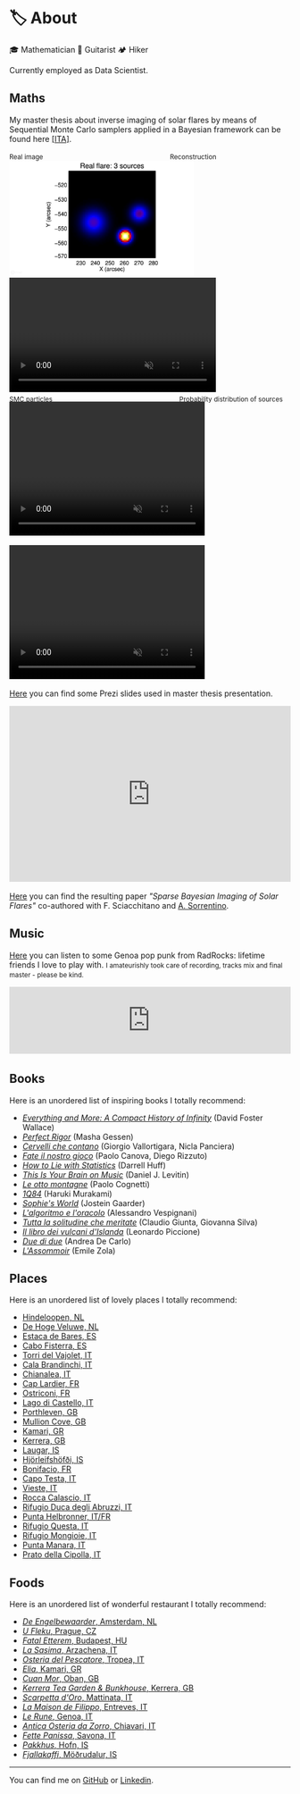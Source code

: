 # 🏷️ About

🎓 Mathematician 🎸 Guitarist 🏕️ Hiker

Currently employed as Data Scientist.

## Maths

My master thesis about inverse imaging of solar flares by means of Sequential Monte Carlo samplers applied in a Bayesian framework can be found here [[ITA]](https://www.dima.unige.it/~sorrentino/Students/Tesi_Lugaro_Silvio.pdf).

<div>
<div><small>Real image &emsp; &emsp; &emsp; &emsp; &emsp; &emsp; &emsp; &emsp; &emsp; &emsp; &emsp; &emsp; &emsp; &emsp; &emsp; Reconstruction</small></div>
<img src="../assets/real_sources.png"
     width="330"/>
<video width="370"
       height="205"
       autoplay loop muted>
    <source src="../assets/reconstruction.mp4"
            type="video/mp4">
    Your browser does not support the video tag.
</video>
</div>

<div style="margin-bottom:-20px"><small>SMC particles &emsp; &emsp; &emsp; &emsp; &emsp; &emsp; &emsp; &emsp; &emsp; &emsp; &emsp; &emsp; &emsp; &emsp; &emsp; Probability distribution of sources locations</small></div>
<video width="350"
       height="240"
       autoplay loop muted>
    <source src="../assets/particles.mp4"
            type="video/mp4">
    Your browser does not support the video tag.
</video>

<video width="350"
       height="240"
       autoplay loop muted>
    <source src="../assets/accumulator.mp4"
            type="video/mp4">
    Your browser does not support the video tag.
</video>

[Here](https://prezi.com/dx8zq6x2p-dq/bayesian-monte-carlo/) you can find some Prezi slides used in master thesis presentation.

<iframe src="https://prezi.com/embed/dx8zq6x2p-dq/"
        id="iframe_container"
        frameborder="0"
        webkitallowfullscreen=""
        mozallowfullscreen=""
        allowfullscreen=""
        allow="autoplay; fullscreen"
        height="315"
        width="100%">
</iframe>

[Here](https://arxiv.org/abs/1807.11287) you can find the resulting paper _"Sparse Bayesian Imaging of Solar Flares"_ co-authored with F. Sciacchitano and [A. Sorrentino](https://scholar.google.it/citations?user=nxXRxwUAAAAJ&hl=it).

## Music

[Here](https://radrocks.bandcamp.com/album/dieci) you can listen to some Genoa pop punk from RadRocks: lifetime friends I love to play with. <small>I amateurishly took care of recording, tracks mix and final master - please be kind.</small>

<iframe style="border: 0; width: 100%; height: 120px;"
        src="https://bandcamp.com/EmbeddedPlayer/album=704212375/size=large/bgcol=333333/linkcol=e99708/tracklist=false/artwork=small/transparent=true/" seamless>
        <a href="https://radrocks.bandcamp.com/album/dieci">DIECI by RadRocks</a>
</iframe>

## Books

Here is an unordered list of inspiring books I totally recommend:

- [_Everything and More: A Compact History of Infinity_](https://en.wikipedia.org/wiki/Everything_and_More_(book)) (David Foster Wallace)
- [_Perfect Rigor_](https://www.goodreads.com/book/show/6684592-perfect-rigor) (Masha Gessen)
- [_Cervelli che contano_](https://www.adelphi.it/libro/9788845929328) (Giorgio Vallortigara, Nicla Panciera)
- [_Fate il nostro gioco_](https://www.addeditore.it/catalogo/canova-rizzuto-fate-il-nostro-gioco/) (Paolo Canova, Diego Rizzuto)
- [_How to Lie with Statistics_](https://en.wikipedia.org/wiki/How_to_Lie_with_Statistics) (Darrell Huff)
- [_This Is Your Brain on Music_](https://en.wikipedia.org/wiki/This_Is_Your_Brain_on_Music) (Daniel J. Levitin)
- [_Le otto montagne_](https://www.einaudi.it/catalogo-libri/narrativa-italiana/narrativa-italiana-contemporanea/le-otto-montagne-paolo-cognetti-9788806226725/) (Paolo Cognetti)
- [_1Q84_](https://en.wikipedia.org/wiki/1Q84) (Haruki Murakami)
- [_Sophie's World_](https://en.wikipedia.org/wiki/Sophie%27s_World) (Jostein Gaarder)
- [_L'algoritmo e l'oracolo_](https://www.ilsaggiatore.com/libro/lalgoritmo-e-loracolo/) (Alessandro Vespignani)
- [_Tutta la solitudine che meritate_](https://www.quodlibet.it/libro/9788874626090) (Claudio Giunta, Giovanna Silva)
- [_Il libro dei vulcani d'Islanda_](https://iperborea.com/titolo/513/) (Leonardo Piccione)
- [_Due di due_](https://it.wikipedia.org/wiki/Due_di_due) (Andrea De Carlo)
- [_L'Assommoir_](https://en.wikipedia.org/wiki/L%27Assommoir) (Emile Zola)

## Places

Here is an unordered list of lovely places I totally recommend:

- [Hindeloopen, NL](https://goo.gl/maps/woJk3WX5opnLP7Pd7)
- [De Hoge Veluwe, NL](https://goo.gl/maps/9cNXnsJ7aTma5iz29)
- [Estaca de Bares, ES](https://goo.gl/maps/ErkVjiwnau4zxfhd6)
- [Cabo Fisterra, ES](https://goo.gl/maps/z6X6YRzzgTKaQ24s9)
- [Torri del Vajolet, IT](https://goo.gl/maps/N5B3krxFt2Dn87hu7)
- [Cala Brandinchi, IT](https://goo.gl/maps/LkMKovZuC4xbf5cK6)
- [Chianalea, IT](https://goo.gl/maps/QcFqVfjKu5vnrP8p9)
- [Cap Lardier, FR](https://goo.gl/maps/xWr4wuQkdEPwt7vH8)
- [Ostriconi, FR](https://goo.gl/maps/2aLzLaoMsDDVhr7n8)
- [Lago di Castello, IT](https://goo.gl/maps/wLzTAt8eRKR2QXCf9)
- [Porthleven, GB](https://goo.gl/maps/NPjUMH1eorfkUQhr7)
- [Mullion Cove, GB](https://goo.gl/maps/M6BwmjQeKfzwLNEe9)
- [Kamari, GR](https://goo.gl/maps/DKe3RCmPAoMMGZAv6)
- [Kerrera, GB](https://goo.gl/maps/AP1HaE8uV9CqMhXH9)
- [Laugar, IS](https://goo.gl/maps/acrbTDPCcUaaqckNA)
- [Hjörleifshöfði, IS](https://goo.gl/maps/pFqoAKHMeerEVvdf9)
- [Bonifacio, FR](https://goo.gl/maps/nhWXL9YuzPTyoyo66)
- [Capo Testa, IT](https://goo.gl/maps/s98qFdkYJxerokVZ8)
- [Vieste, IT](https://goo.gl/maps/VLTopVatDa3gpUuK6)
- [Rocca Calascio, IT](https://goo.gl/maps/EDTwNA1L4hWC3nGa6)
- [Rifugio Duca degli Abruzzi, IT](https://goo.gl/maps/9WyHekrV5in9aLf28)
- [Punta Helbronner, IT/FR](https://goo.gl/maps/udH6TpanTMdDFHUZ8)
- [Rifugio Questa, IT](https://goo.gl/maps/LyFYoDe274rUqamJ7)
- [Rifugio Mongioie, IT](https://goo.gl/maps/XFowRG5hPc7ufbX69)
- [Punta Manara, IT](https://goo.gl/maps/6zhjmKHLvMXv9MWA7)
- [Prato della Cipolla, IT](https://goo.gl/maps/VGfy4MDbQSX9EXre8)

## Foods

Here is an unordered list of wonderful restaurant I totally recommend:

- [_De Engelbewaarder_, Amsterdam, NL](https://goo.gl/maps/aE83t1pL5F5u3WzPA)
- [_U Fleku_, Prague, CZ](https://goo.gl/maps/KV9h2bhhtjBHCXAF7)
- [_Fatal Etterem_, Budapest, HU](https://goo.gl/maps/T6hZYd6evLsVFoJ77)
- [_La Sasima_, Arzachena, IT](https://goo.gl/maps/sUonzSM6HJV43SSQA)
- [_Osteria del Pescatore_, Tropea, IT](https://goo.gl/maps/JMHGexC47KALBaqZA)
- [_Elia_, Kamari, GR](https://goo.gl/maps/pMpCPUKFuNjWNiDq8)
- [_Cuan Mor_, Oban, GB](https://goo.gl/maps/H8PVH4y2upnP8bBT8)
- [_Kerrera Tea Garden & Bunkhouse_, Kerrera, GB](https://goo.gl/maps/VMunEYfzR2dhg4Le7)
- [_Scarpetta d'Oro_, Mattinata, IT](https://goo.gl/maps/pMi1NYeEGcprsQP76)
- [_La Maison de Filippo_, Entreves, IT](https://goo.gl/maps/dpbvcZMV1DoxKz6o7)
- [_Le Rune_, Genoa, IT](https://goo.gl/maps/bVUy6eznnfcDfDdU8)
- [_Antica Osteria da Zorro_, Chiavari, IT](https://g.page/anticaosteriadazorro?share)
- [_Fette Panissa_, Savona, IT](https://goo.gl/maps/fzQdCWtgoZDbj1jp8)
- [_Pakkhus_, Hofn, IS](https://goo.gl/maps/57CWVP2jwPJtM8h6A)
- [_Fjallakaffi_, Möðrudalur, IS](https://goo.gl/maps/JYwdMrdgsrYozxVD9)

---

You can find me on [GitHub](https://github.com/a-slice-of-py) or [Linkedin](https://it.linkedin.com/in/silviolugaro).

